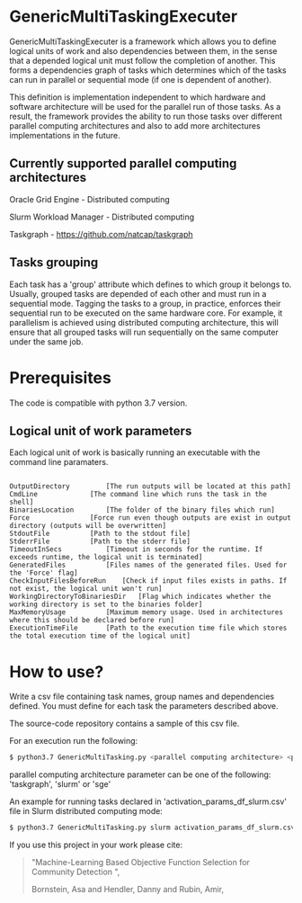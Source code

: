 # GenericMultiTaskingExecuter

GenericMultiTaskingExecuter is a framework which allows you to define logical units of work and also dependencies between them, in the sense that a depended logical unit must follow the completion of another. This forms a dependencies graph of tasks which determines which of the tasks can run in parallel or sequential mode (if one is dependent of another).

This definition is implementation independent to which hardware and software architecture will be used for the parallel run of those tasks. As a result, the framework provides the ability to run those tasks over different parallel computing architectures and also to add more architectures implementations in the future.

## Currently supported parallel computing architectures

Oracle Grid Engine - Distributed computing

Slurm Workload Manager - Distributed computing

Taskgraph - https://github.com/natcap/taskgraph

## Tasks grouping 

Each task has a 'group' attribute which defines to which group it belongs to. Usually, grouped tasks are depended of each other and must run in a sequential mode. Tagging the tasks to a group, in practice, enforces their sequential run to be executed on the same hardware core. For example, it parallelism is achieved using distributed computing architecture, this will ensure that all grouped tasks will run sequentially on the same computer under the same job.

# Prerequisites
The code is compatible with python 3.7 version.

## Logical unit of work parameters

Each logical unit of work is basically running an executable with the command line paramaters.
```

OutputDirectory			[The run outputs will be located at this path]
CmdLine				[The command line which runs the task in the shell]
BinariesLocation		[The folder of the binary files which run]
Force				[Force run even though outputs are exist in output directory (outputs will be overwritten]
StdoutFile			[Path to the stdout file]
StderrFile			[Path to the stderr file]
TimeoutInSecs			[Timeout in seconds for the runtime. If exceeds runtime, the logical unit is terminated]
GeneratedFiles			[Files names of the generated files. Used for the 'Force' flag]
CheckInputFilesBeforeRun	[Check if input files exists in paths. If not exist, the logical unit won't run]
WorkingDirectoryToBinariesDir	[Flag which indicates whether the working directory is set to the binaries folder]
MaxMemoryUsage			[Maximum memory usage. Used in architectures where this should be declared before run]
ExecutionTimeFile		[Path to the execution time file which stores the total execution time of the logical unit]

```




# How to use?

Write a csv file containing task names, group names and dependencies defined. You must define for each task the parameters described above.
 
The source-code repository contains a sample of this csv file.

For an execution run the following:

```sh
$ python3.7 GenericMultiTasking.py <parallel computing architecture> <path_to_csv_file>
```

parallel computing architecture parameter can be one of the following: 'taskgraph', 'slurm' or 'sge'

An example for running tasks declared in 'activation_params_df_slurm.csv' file in Slurm distributed computing mode: 

```sh
$ python3.7 GenericMultiTasking.py slurm activation_params_df_slurm.csv
```

If you use this project in your work please cite: 
> "Machine-Learning Based Objective Function Selection for Community Detection ",  
>
> Bornstein, Asa and Hendler, Danny and Rubin, Amir,
>













